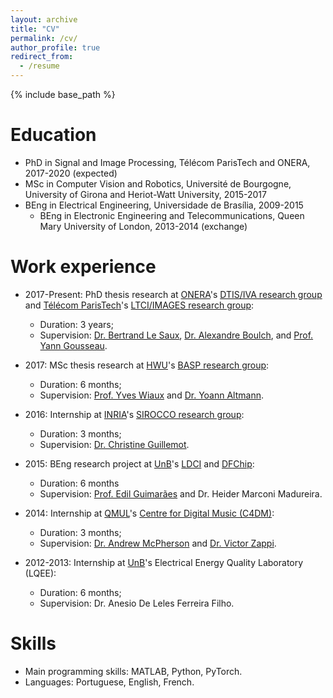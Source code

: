 ```yaml
---
layout: archive
title: "CV"
permalink: /cv/
author_profile: true
redirect_from:
  - /resume
---
```


{% include base_path %}

Education
======
* PhD in Signal and Image Processing, Télécom ParisTech and ONERA, 2017-2020 (expected)
* MSc in Computer Vision and Robotics, Université de Bourgogne, University of Girona and Heriot-Watt University, 2015-2017
* BEng in Electrical Engineering, Universidade de Brasília, 2009-2015
    * BEng in Electronic Engineering and Telecommunications, Queen Mary University of London, 2013-2014 (exchange)

Work experience
======
* 2017-Present: PhD thesis research at [ONERA](https://www.onera.fr/en)'s [DTIS/IVA research group](https://www.onera.fr/dtis/unites-de-recherche#iva) and [Télécom ParisTech](https://www.telecom-paristech.fr/)'s [LTCI/IMAGES research group](https://perso.telecom-paristech.fr/bloch/tii/index.html):
    * Duration: 3 years;
    * Supervision: [Dr. Bertrand Le Saux](https://www.onera.fr/en/staff/bertrand-le-saux), [Dr. Alexandre Boulch](https://aboulch.github.io/), and [Prof. Yann Gousseau](https://perso.telecom-paristech.fr/gousseau/).

* 2017: MSc thesis research at [HWU](https://www.hw.ac.uk/)'s [BASP research group](https://www.hw.ac.uk/schools/engineering-physical-sciences/institutes/sensors-signals-systems/basp.htm):
    * Duration: 6 months;
    * Supervision: [Prof. Yves Wiaux](https://www.hw.ac.uk/staff/uk/eps/yves-wiaux.htm) and [Dr. Yoann Altmann](https://yoannaltmann.weebly.com/).

* 2016: Internship at [INRIA](https://www.inria.fr/en/)'s [SIROCCO research group](https://team.inria.fr/sirocco/):
    * Duration: 3 months;
    * Supervision: [Dr. Christine Guillemot](http://people.rennes.inria.fr/Christine.Guillemot/).

* 2015: BEng research project at [UnB](https://www.unb.br/)'s [LDCI](http://lara.ene.unb.br/) and [DFChip](http://www.dfchip.com/):
    * Duration: 6 months
    * Supervision: [Prof. Edil Guimarães](http://www.joseedil.com/) and Dr. Heider Marconi Madureira.

* 2014: Internship at [QMUL](https://www.qmul.ac.uk/)'s [Centre for Digital Music (C4DM)](http://c4dm.eecs.qmul.ac.uk/):
    * Duration: 3 months;
    * Supervision: [Dr. Andrew McPherson](http://www.eecs.qmul.ac.uk/~andrewm/) and [Dr. Victor Zappi](http://toomuchidle.com/).

* 2012-2013: Internship at [UnB](https://www.unb.br/)'s Electrical Energy Quality Laboratory (LQEE):
    * Duration: 6 months;
    * Supervision: Dr. Anesio De Leles Ferreira Filho.
  
Skills
======
* Main programming skills: MATLAB, Python, PyTorch.
* Languages: Portuguese, English, French.


<!---
Publications
======
  <ul>{% for post in site.publications %}
    {% include archive-single-cv.html %}
  {% endfor %}</ul>
  
Talks
======
  <ul>{% for post in site.talks %}
    {% include archive-single-talk-cv.html %}
  {% endfor %}</ul>
  
Teaching
======
  <ul>{% for post in site.teaching %}
    {% include archive-single-cv.html %}
  {% endfor %}</ul>
  
Service and leadership
======
* Currently signed in to 43 different slack teams
-->
